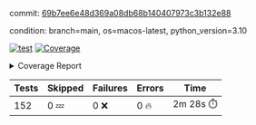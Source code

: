 commit: [69b7ee6e48d369a08db68b140407973c3b132e88](https://github.com/rcmdnk/homebrew-file/tree/69b7ee6e48d369a08db68b140407973c3b132e88)

condition: branch=main, os=macos-latest, python_version=3.10

[![test](https://github.com/rcmdnk/homebrew-file/actions/workflows/test.yml/badge.svg)](https://github.com/rcmdnk/homebrew-file/actions/runs/13344322905)
<a href="https://github.com/rcmdnk/homebrew-file/blob/69b7ee6e48d369a08db68b140407973c3b132e88/README.md"><img alt="Coverage" src="https://img.shields.io/badge/Coverage-0%25-red.svg" /></a><details><summary>Coverage Report </summary><table><tr><th>File</th><th>Stmts</th><th>Miss</th><th>Cover</th><th>Missing</th></tr><tbody><tr><td colspan="5"><b>src/brew_file</b></td></tr><tr><td>&nbsp; &nbsp;<a href="https://github.com/rcmdnk/homebrew-file/blob/69b7ee6e48d369a08db68b140407973c3b132e88/src/brew_file/__init__.py">\_\_init\_\_.py</a></td><td>3</td><td>3</td><td>0%</td><td><a href="https://github.com/rcmdnk/homebrew-file/blob/69b7ee6e48d369a08db68b140407973c3b132e88/src/brew_file/__init__.py#L1-L4">1&ndash;4</a></td></tr><tr><td>&nbsp; &nbsp;<a href="https://github.com/rcmdnk/homebrew-file/blob/69b7ee6e48d369a08db68b140407973c3b132e88/src/brew_file/brew_file.py">brew_file.py</a></td><td>1276</td><td>1276</td><td>0%</td><td><a href="https://github.com/rcmdnk/homebrew-file/blob/69b7ee6e48d369a08db68b140407973c3b132e88/src/brew_file/brew_file.py#L1-L2401">1&ndash;2401</a></td></tr><tr><td>&nbsp; &nbsp;<a href="https://github.com/rcmdnk/homebrew-file/blob/69b7ee6e48d369a08db68b140407973c3b132e88/src/brew_file/brew_helper.py">brew_helper.py</a></td><td>236</td><td>236</td><td>0%</td><td><a href="https://github.com/rcmdnk/homebrew-file/blob/69b7ee6e48d369a08db68b140407973c3b132e88/src/brew_file/brew_helper.py#L1-L394">1&ndash;394</a></td></tr><tr><td>&nbsp; &nbsp;<a href="https://github.com/rcmdnk/homebrew-file/blob/69b7ee6e48d369a08db68b140407973c3b132e88/src/brew_file/brew_info.py">brew_info.py</a></td><td>410</td><td>410</td><td>0%</td><td><a href="https://github.com/rcmdnk/homebrew-file/blob/69b7ee6e48d369a08db68b140407973c3b132e88/src/brew_file/brew_info.py#L1-L620">1&ndash;620</a></td></tr><tr><td>&nbsp; &nbsp;<a href="https://github.com/rcmdnk/homebrew-file/blob/69b7ee6e48d369a08db68b140407973c3b132e88/src/brew_file/info.py">info.py</a></td><td>11</td><td>11</td><td>0%</td><td><a href="https://github.com/rcmdnk/homebrew-file/blob/69b7ee6e48d369a08db68b140407973c3b132e88/src/brew_file/info.py#L1-L17">1&ndash;17</a></td></tr><tr><td>&nbsp; &nbsp;<a href="https://github.com/rcmdnk/homebrew-file/blob/69b7ee6e48d369a08db68b140407973c3b132e88/src/brew_file/main.py">main.py</a></td><td>168</td><td>168</td><td>0%</td><td><a href="https://github.com/rcmdnk/homebrew-file/blob/69b7ee6e48d369a08db68b140407973c3b132e88/src/brew_file/main.py#L1-L681">1&ndash;681</a></td></tr><tr><td>&nbsp; &nbsp;<a href="https://github.com/rcmdnk/homebrew-file/blob/69b7ee6e48d369a08db68b140407973c3b132e88/src/brew_file/utils.py">utils.py</a></td><td>70</td><td>70</td><td>0%</td><td><a href="https://github.com/rcmdnk/homebrew-file/blob/69b7ee6e48d369a08db68b140407973c3b132e88/src/brew_file/utils.py#L1-L134">1&ndash;134</a></td></tr><tr><td><b>TOTAL</b></td><td><b>2174</b></td><td><b>2174</b></td><td><b>0%</b></td><td>&nbsp;</td></tr></tbody></table></details>

| Tests | Skipped | Failures | Errors | Time |
| ----- | ------- | -------- | -------- | ------------------ |
| 152 | 0 :zzz: | 0 :x: | 0 :fire: | 2m 28s :stopwatch: |

